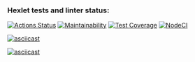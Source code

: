 ### Hexlet tests and linter status:
[![Actions Status](https://github.com/Ilialuck/frontend-project-46/workflows/hexlet-check/badge.svg)](https://github.com/Ilialuck/frontend-project-46/actions)
[![Maintainability](https://api.codeclimate.com/v1/badges/1657568a8a91e1c96f67/maintainability)](https://codeclimate.com/github/Ilialuck/frontend-project-46/maintainability)
[![Test Coverage](https://api.codeclimate.com/v1/badges/1657568a8a91e1c96f67/test_coverage)](https://codeclimate.com/github/Ilialuck/frontend-project-46/test_coverage)
[![NodeCI](https://github.com/Ilialuck/frontend-project-46/workflows/NodeCI/badge.svg)](https://github.com/Ilialuck/frontend-project-46/actions)

[![asciicast](https://asciinema.org/a/dm5WxPkbo2FzNnOKZNfrxkmYk.svg)](https://asciinema.org/a/dm5WxPkbo2FzNnOKZNfrxkmYk)

[![asciicast](https://asciinema.org/a/RjycRfCyLSJXR61ie8flJT7ao.svg)](https://asciinema.org/a/RjycRfCyLSJXR61ie8flJT7ao)